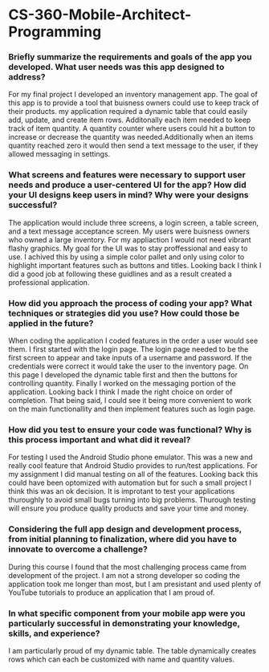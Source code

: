 # CS-360-Mobile-Architect-Programming


### Briefly summarize the requirements and goals of the app you developed. What user needs was this app designed to address?

For my final project I developed an inventory management app. The goal of this app is to provide a tool that buisness owners could use to keep track of their products.  my application required a dynamic table that could easily add, update, and create item rows. Additonally each item needed to keep track of item quantity. A quantity counter where users could hit a button to increase or decrease the quantity was needed.Additionally when an items quantity reached zero it would then send a text message to the user, if they allowed messaging in settings.   

### What screens and features were necessary to support user needs and produce a user-centered UI for the app? How did your UI designs keep users in mind? Why were your designs successful?

The application would include three screens, a login screen, a table screen, and a text message acceptance screen. My users were buisness owners who owned a large inventory. For my appliaction I would not need vibrant flashy graphics. My goal for the UI was to stay proffessional and easy to use. I achived this by using a simple color pallet and only using color to highlight important features such as buttons and titles. Looking back I think I did a good job at following these guidlines and as a result created a professional application.

### How did you approach the process of coding your app? What techniques or strategies did you use? How could those be applied in the future?

When coding the application I coded features in the order a user would see them. I first started with the login page. The login page needed to be the first screen to appear and take inputs of a username and password. If the credentials were correct it would take the user to the inventory page. On this page I developed the dynamic table first and then the buttons for controlling quantity. Finally I worked on the messaging portion of the application. Looking back I think I made the right choice on order of completion. That being said, I could see it being more convenient to work on the main functionallity and then implement features such as login page.

### How did you test to ensure your code was functional? Why is this process important and what did it reveal?

For testing I used the Android Studio phone emulator. This was a new and really cool feature that Android Studio provides to run/test applications. For my assignment I did manual testing on all of the features. Looking back this could have been optomized with automation but for such a small project I think this was an ok decision. It is improtant to test your applications thuroughly to avoid small bugs turning into big problems. Thurough testing will ensure you produce quality products and save your time and money.

### Considering the full app design and development process, from initial planning to finalization, where did you have to innovate to overcome a challenge?

During this course I found that the most challenging process came from development of the project. I am not a strong developer so coding the application took me longer than most, but I am presistant and used plenty of YouTube tutorials to produce an application that I am proud of.

### In what specific component from your mobile app were you particularly successful in demonstrating your knowledge, skills, and experience?

I am particularly proud of my dynamic table. The table dynamically creates rows which can each be customized with name and quantity values.
